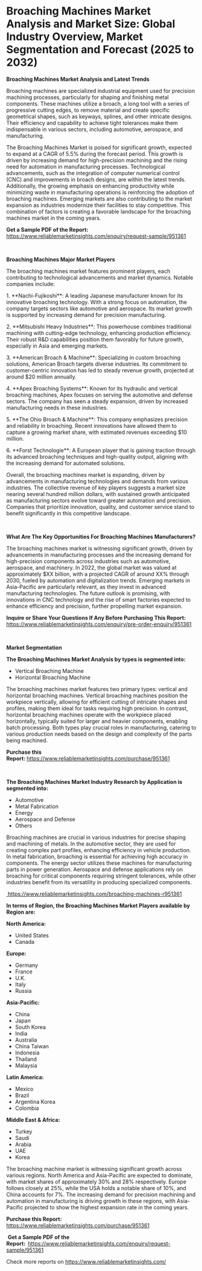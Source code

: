 <p><h1>Broaching Machines Market Analysis and Market Size: Global Industry Overview, Market Segmentation and Forecast (2025 to 2032)</h1></p><p><strong>Broaching Machines Market Analysis and Latest Trends</strong></p>
<p><p>Broaching machines are specialized industrial equipment used for precision machining processes, particularly for shaping and finishing metal components. These machines utilize a broach, a long tool with a series of progressive cutting edges, to remove material and create specific geometrical shapes, such as keyways, splines, and other intricate designs. Their efficiency and capability to achieve tight tolerances make them indispensable in various sectors, including automotive, aerospace, and manufacturing.</p><p>The Broaching Machines Market is poised for significant growth, expected to expand at a CAGR of 5.5% during the forecast period. This growth is driven by increasing demand for high-precision machining and the rising need for automation in manufacturing processes. Technological advancements, such as the integration of computer numerical control (CNC) and improvements in broach designs, are within the latest trends. Additionally, the growing emphasis on enhancing productivity while minimizing waste in manufacturing operations is reinforcing the adoption of broaching machines. Emerging markets are also contributing to the market expansion as industries modernize their facilities to stay competitive. This combination of factors is creating a favorable landscape for the broaching machines market in the coming years.</p></p>
<p><strong>Get a Sample PDF of the Report:&nbsp;</strong> <a href="https://www.reliablemarketinsights.com/enquiry/request-sample/951361?utm_campaign=2443&utm_medium=2&utm_source=Github&utm_content=ia&utm_term=18022025&utm_id=broaching-machines">https://www.reliablemarketinsights.com/enquiry/request-sample/951361</a></p>
<p>&nbsp;</p>
<p><strong>Broaching Machines Major Market Players</strong></p>
<p><p>The broaching machines market features prominent players, each contributing to technological advancements and market dynamics. Notable companies include:</p><p>1. **Nachi-Fujikoshi**: A leading Japanese manufacturer known for its innovative broaching technology. With a strong focus on automation, the company targets sectors like automotive and aerospace. Its market growth is supported by increasing demand for precision manufacturing.</p><p>2. **Mitsubishi Heavy Industries**: This powerhouse combines traditional machining with cutting-edge technology, enhancing production efficiency. Their robust R&D capabilities position them favorably for future growth, especially in Asia and emerging markets.</p><p>3. **American Broach & Machine**: Specializing in custom broaching solutions, American Broach targets diverse industries. Its commitment to customer-centric innovation has led to steady revenue growth, projected at around $20 million annually.</p><p>4. **Apex Broaching Systems**: Known for its hydraulic and vertical broaching machines, Apex focuses on serving the automotive and defense sectors. The company has seen a steady expansion, driven by increased manufacturing needs in these industries.</p><p>5. **The Ohio Broach & Machine**: This company emphasizes precision and reliability in broaching. Recent innovations have allowed them to capture a growing market share, with estimated revenues exceeding $10 million.</p><p>6. **Forst Technologie**: A European player that is gaining traction through its advanced broaching techniques and high-quality output, aligning with the increasing demand for automated solutions.</p><p>Overall, the broaching machines market is expanding, driven by advancements in manufacturing technologies and demands from various industries. The collective revenue of key players suggests a market size nearing several hundred million dollars, with sustained growth anticipated as manufacturing sectors evolve toward greater automation and precision. Companies that prioritize innovation, quality, and customer service stand to benefit significantly in this competitive landscape.</p></p>
<p>&nbsp;</p>
<p><strong>What Are The Key Opportunities For Broaching Machines Manufacturers?</strong></p>
<p><p>The broaching machines market is witnessing significant growth, driven by advancements in manufacturing processes and the increasing demand for high-precision components across industries such as automotive, aerospace, and machinery. In 2022, the global market was valued at approximately $XX billion, with a projected CAGR of around XX% through 2030, fueled by automation and digitalization trends. Emerging markets in Asia-Pacific are particularly relevant, as they invest in advanced manufacturing technologies. The future outlook is promising, with innovations in CNC technology and the rise of smart factories expected to enhance efficiency and precision, further propelling market expansion.</p></p>
<p><strong>Inquire or Share Your Questions If Any Before Purchasing This Report:</strong> <a href="https://www.reliablemarketinsights.com/enquiry/pre-order-enquiry/951361?utm_campaign=2443&utm_medium=2&utm_source=Github&utm_content=ia&utm_term=18022025&utm_id=broaching-machines">https://www.reliablemarketinsights.com/enquiry/pre-order-enquiry/951361</a></p>
<p>&nbsp;</p>
<p><strong>Market Segmentation</strong></p>
<p><strong>The Broaching Machines Market Analysis by types is segmented into:</strong></p>
<p><ul><li>Vertical Broaching Machine</li><li>Horizontal Broaching Machine</li></ul></p>
<p><p>The broaching machines market features two primary types: vertical and horizontal broaching machines. Vertical broaching machines position the workpiece vertically, allowing for efficient cutting of intricate shapes and profiles, making them ideal for tasks requiring high precision. In contrast, horizontal broaching machines operate with the workpiece placed horizontally, typically suited for larger and heavier components, enabling batch processing. Both types play crucial roles in manufacturing, catering to various production needs based on the design and complexity of the parts being machined.</p></p>
<p><strong>Purchase this Report:&nbsp;</strong><a href="https://www.reliablemarketinsights.com/purchase/951361?utm_campaign=2443&utm_medium=2&utm_source=Github&utm_content=ia&utm_term=18022025&utm_id=broaching-machines">https://www.reliablemarketinsights.com/purchase/951361</a></p>
<p>&nbsp;</p>
<p><strong>The Broaching Machines Market Industry Research by Application is segmented into:</strong></p>
<p><ul><li>Automotive</li><li>Metal Fabrication</li><li>Energy</li><li>Aerospace and Defense</li><li>Others</li></ul></p>
<p><p>Broaching machines are crucial in various industries for precise shaping and machining of metals. In the automotive sector, they are used for creating complex part profiles, enhancing efficiency in vehicle production. In metal fabrication, broaching is essential for achieving high accuracy in components. The energy sector utilizes these machines for manufacturing parts in power generation. Aerospace and defense applications rely on broaching for critical components requiring stringent tolerances, while other industries benefit from its versatility in producing specialized components.</p></p>
<p><a href="https://www.reliablemarketinsights.com/broaching-machines-r951361?utm_campaign=2443&utm_medium=2&utm_source=Github&utm_content=ia&utm_term=18022025&utm_id=broaching-machines">&nbsp;https://www.reliablemarketinsights.com/broaching-machines-r951361</a></p>
<p><strong>In terms of Region, the Broaching Machines Market Players available by Region are:</strong></p>
<p>
    <p> <strong> North America: </strong>
        <ul>
            <li>United States</li>
            <li>Canada</li>
        </ul>
        </p> 
    <p> <strong> Europe: </strong>
        <ul>
            <li>Germany</li>
            <li>France</li>
            <li>U.K.</li>
            <li>Italy</li>
            <li>Russia</li>
        </ul>
        </p> 
    <p> <strong> Asia-Pacific: </strong>
        <ul>
            <li>China</li>
            <li>Japan</li>
            <li>South Korea</li>
            <li>India</li>
            <li>Australia</li>
            <li>China Taiwan</li>
            <li>Indonesia</li>
            <li>Thailand</li>
            <li>Malaysia</li>
        </ul>
        </p> 
    <p> <strong> Latin America: </strong>
        <ul>
            <li>Mexico</li>
            <li>Brazil</li>
            <li>Argentina Korea</li>
            <li>Colombia</li>
        </ul>
        </p> 
    <p> <strong> Middle East & Africa: </strong>
        <ul>
            <li>Turkey</li>
            <li>Saudi</li>
            <li>Arabia</li>
            <li>UAE</li>
            <li>Korea</li>
        </ul>
    </p>
    </p>
<p><p>The broaching machine market is witnessing significant growth across various regions. North America and Asia-Pacific are expected to dominate, with market shares of approximately 30% and 28% respectively. Europe follows closely at 25%, while the USA holds a notable share of 10%, and China accounts for 7%. The increasing demand for precision machining and automation in manufacturing is driving growth in these regions, with Asia-Pacific projected to show the highest expansion rate in the coming years.</p></p>
<p><strong>Purchase this Report: </strong><a href="https://www.reliablemarketinsights.com/purchase/951361?utm_campaign=2443&utm_medium=2&utm_source=Github&utm_content=ia&utm_term=18022025&utm_id=broaching-machines">https://www.reliablemarketinsights.com/purchase/951361</a></p>
<p>&nbsp;<strong>Get a Sample PDF of the Report:&nbsp;&nbsp;</strong><a href="https://www.reliablemarketinsights.com/enquiry/request-sample/951361?utm_campaign=2443&utm_medium=2&utm_source=Github&utm_content=ia&utm_term=18022025&utm_id=broaching-machines">https://www.reliablemarketinsights.com/enquiry/request-sample/951361</a></p>
<p><strong></strong></p>
<p>Check more reports on <a href="https://www.reliablemarketinsights.com/?utm_campaign=2443&utm_medium=2&utm_source=Github&utm_content=ia&utm_term=18022025&utm_id=broaching-machines">https://www.reliablemarketinsights.com/</a></p>
